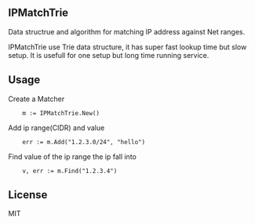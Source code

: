 ## IPMatchTrie

Data structrue and algorithm for matching IP address against Net ranges. 

IPMatchTrie use Trie data structure, it has super fast lookup time but slow setup. It is usefull for one setup  but long time running service.

## Usage

Create a Matcher

```
	m := IPMatchTrie.New()
```

Add ip range(CIDR) and value

```
	err := m.Add("1.2.3.0/24", "hello")

```

Find value of the ip range the ip fall into

```
 	v, err := m.Find("1.2.3.4")
``` 

 	

## License
MIT
